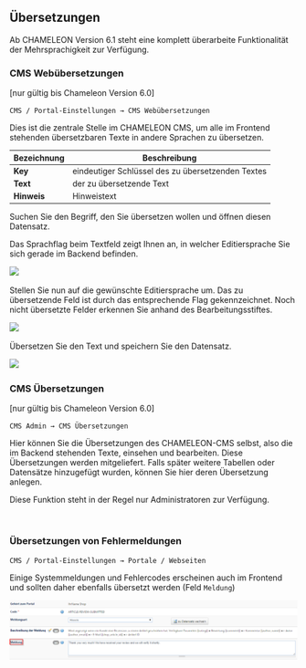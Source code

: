 ## Übersetzungen
Ab CHAMELEON Version 6.1 steht eine komplett überarbeite Funktionalität der Mehrsprachigkeit zur Verfügung.

### CMS Webübersetzungen
[nur gültig bis Chameleon Version 6.0]


    CMS / Portal-Einstellungen → CMS Webübersetzungen



Dies ist die zentrale Stelle im CHAMELEON CMS, um alle im Frontend stehenden übersetzbaren Texte in andere Sprachen zu übersetzen.

| Bezeichnung | Beschreibung |
| -- | -- |
| **Key** | eindeutiger Schlüssel des zu übersetzenden Textes |
| **Text** | der zu übersetzende Text |
| **Hinweis** | Hinweistext |

Suchen Sie den Begriff, den Sie übersetzen wollen und öffnen diesen Datensatz.

Das Sprachflag beim Textfeld zeigt Ihnen an, in welcher Editiersprache Sie sich gerade im Backend befinden.

![](/assets/cms_webübersetzungen1.png)

Stellen Sie nun auf die gewünschte Editiersprache um. Das zu übersetzende Feld ist durch das entsprechende Flag gekennzeichnet. Noch nicht übersetzte Felder erkennen Sie anhand des Bearbeitungsstiftes.

![](/assets/cms_webübersetzungen2.png)

Übersetzen Sie den Text und speichern Sie den Datensatz.

![](/assets/cms_webübersetzungen3.png)
<br>

### CMS Übersetzungen
[nur gültig bis Chameleon Version 6.0]


    CMS Admin → CMS Übersetzungen

Hier können Sie die Übersetzungen des CHAMELEON-CMS selbst, also die im Backend stehenden Texte, einsehen und bearbeiten. Diese Übersetzungen werden mitgeliefert. Falls später weitere Tabellen oder Datensätze hinzugefügt wurden, können Sie hier deren Übersetzung anlegen.

Diese Funktion steht in der Regel nur Administratoren zur Verfügung.

<br>

### Übersetzungen von Fehlermeldungen
    CMS / Portal-Einstellungen → Portale / Webseiten

Einige Systemmeldungen und Fehlercodes erscheinen auch im Frontend und sollten daher ebenfalls übersetzt werden (Feld `Meldung`)

![](bild55.png)









